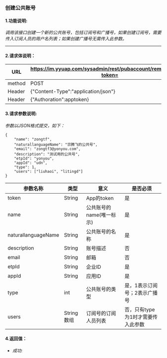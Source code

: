 ### 创建公共账号

#### 1.功能说明:
*调用该接口创建一个新的公共账号，包括订阅号和广播号，如果创建订阅号，需要传入订阅人员的用户名列表；如果创建广播号无需传入此参数。*
***

#### 2.请求体说明：


|URL|https://im.yyuap.com/sysadmin/rest/pubaccount/remote/create?token=|
|----|----|
|method|POST|
|Header|{"Content-Type":"application/json"}|
|Header|{"Authoration":apptoken}|

#### 3.请求参数说明:

*参数以JSON格式提交，如下：*

	{
		"name": "zongtf",
		"naturallanguageName": "宗腾飞的公共号",
		"email": "zongtf3@yonyou.com",
		"description": "测试用的公共号",
		"etpId": "yonyou",
		"appId": "udn",
		"type": 1,
		"users": ["liuhaoi", "litingd"]
	}


|参数名称|类型|意义|是否必须|
|----|----|----|----|
|token|String|App的token|是|
|name|String|公共账号的name(唯一标示)|是|
|naturallanguageName|String|公共账号的名称|是|
|description|String|账号描述|否|
|email|String|邮箱|否|
|etpId|String|企业ID|是|
|appId|String|应用ID|是|
|type|int|公共账号的类型|是，1表示订阅号；2表示广播号|
|users|String数组|订阅号的订阅人员列表|否，只有type为1时才需要传入此参数|

#### 4.返回值：

- *成功:*
